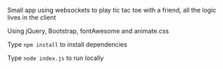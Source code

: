 Small app using websockets to play tic tac toe with a friend, all the logic lives
in the client

Using jQuery, Bootstrap, fontAwesome and animate.css

Type `npm install` to install dependencies

Type `node index.js` to run locally
